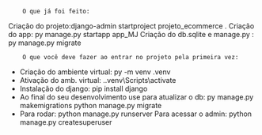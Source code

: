         O que já foi feito:
Criação do projeto:django-admin startproject projeto_ecommerce .
Criação do app: py manage.py startapp app_MJ
Criação do db.sqlite e manage.py : py manage.py migrate




        O que você deve fazer ao entrar no projeto pela primeira vez:
- Criação do ambiente virtual: py -m venv .venv
- Ativação do amb. virtual: .\.venv\Scripts\activate
- Instalação do django: pip install django
- Ao final do seu desenvolvimento use para atualizar o db: 
py manage.py makemigrations
python manage.py migrate 
- Para rodar:
python manage.py runserver
Para acessar o admin:
python manage.py createsuperuser




 
